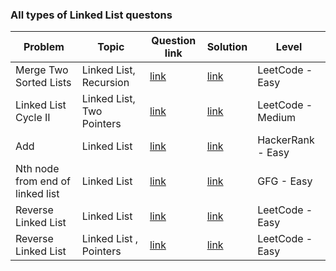 ### All types of Linked List questons

| Problem | Topic | Question link | Solution | Level |  
| --- | --- | --- | --- |  --- |  
| Merge Two Sorted Lists | Linked List, Recursion | [link](https://leetcode.com/problems/merge-two-sorted-lists/) | [link](https://github.com/harshita214/Data-Structures-and-Algorithms/blob/main/Linked%20List/mergesortedlist.cpp) | LeetCode - Easy |
|  Linked List Cycle II |  Linked List, Two Pointers | [link](https://leetcode.com/problems/linked-list-cycle-ii/) | [link](https://github.com/harshita214/Data-Structures-and-Algorithms/blob/main/Linked%20List/cycle2.cpp) | LeetCode - Medium |
| Add | Linked List | [link](https://www.hackerrank.com/challenges/30-linked-list/problem?isFullScreen=true) | [link](https://github.com/harshita214/Data-Structures-and-Algorithms/blob/main/Linked%20List/add.cpp) | HackerRank - Easy |
| Nth node from end of linked list | Linked List | [link](https://practice.geeksforgeeks.org/problems/nth-node-from-end-of-linked-list/1/#) | [link](https://github.com/harshita214/Data-Structures-and-Algorithms/blob/main/Linked%20List/nodefromend.cpp) | GFG - Easy |
| Reverse Linked List | Linked List | [link](https://leetcode.com/problems/reverse-linked-list/) | [link](https://github.com/harshita214/Data-Structures-and-Algorithms/blob/main/Linked%20List/reverse.cpp) | LeetCode - Easy |
| Reverse Linked List | Linked List , Pointers | [link](https://leetcode.com/problems/linked-list-cycle/) | [link](https://github.com/harshita214/Data-Structures-and-Algorithms/blob/main/Linked%20List/linkedlistcycle.cpp) | LeetCode - Easy |

